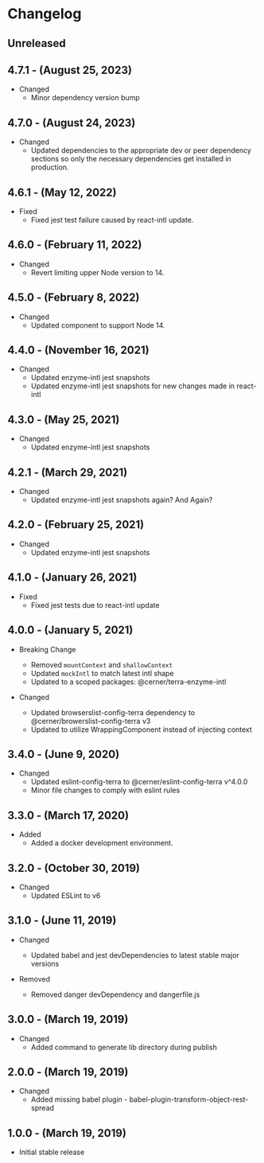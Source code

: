 # Changelog

## Unreleased

## 4.7.1 - (August 25, 2023)

* Changed
  * Minor dependency version bump

## 4.7.0 - (August 24, 2023)

* Changed
  *  Updated dependencies to the appropriate dev or peer dependency sections so only the necessary dependencies get installed in production.

## 4.6.1 - (May 12, 2022)

* Fixed
  * Fixed jest test failure caused by react-intl update.

## 4.6.0 - (February 11, 2022)

* Changed
  * Revert limiting upper Node version to 14.

## 4.5.0 - (February 8, 2022)

* Changed
  * Updated component to support Node 14.

## 4.4.0 - (November 16, 2021)

* Changed
  * Updated enzyme-intl jest snapshots
  * Updated enzyme-intl jest snapshots for new changes made in react-intl

## 4.3.0 - (May 25, 2021)

* Changed
  * Updated enzyme-intl jest snapshots

## 4.2.1 - (March 29, 2021)

* Changed
  * Updated enzyme-intl jest snapshots again? And Again?

## 4.2.0 - (February 25, 2021)

* Changed
  * Updated enzyme-intl jest snapshots

## 4.1.0 - (January 26, 2021)

* Fixed
  * Fixed jest tests due to react-intl update

## 4.0.0 - (January 5, 2021)

* Breaking Change
  * Removed `mountContext` and `shallowContext`
  * Updated `mockIntl` to match latest intl shape
  * Updated to a scoped packages: @cerner/terra-enzyme-intl

* Changed
  * Updated browserslist-config-terra dependency to @cerner/browerslist-config-terra v3
  * Updated to utilize WrappingComponent instead of injecting context

## 3.4.0 - (June 9, 2020)

* Changed
  * Updated eslint-config-terra to @cerner/eslint-config-terra v^4.0.0
  * Minor file changes to comply with eslint rules

## 3.3.0 - (March 17, 2020)

* Added
  * Added a docker development environment.

## 3.2.0 - (October 30, 2019)

* Changed
  * Updated ESLint to v6

## 3.1.0 - (June 11, 2019)

* Changed
  * Updated babel and jest devDependencies to latest stable major versions

* Removed
  * Removed danger devDependency and dangerfile.js

## 3.0.0 - (March 19, 2019)

* Changed
  * Added command to generate lib directory during publish

## 2.0.0 - (March 19, 2019)

* Changed
  * Added missing babel plugin - babel-plugin-transform-object-rest-spread

## 1.0.0 - (March 19, 2019)

* Initial stable release
